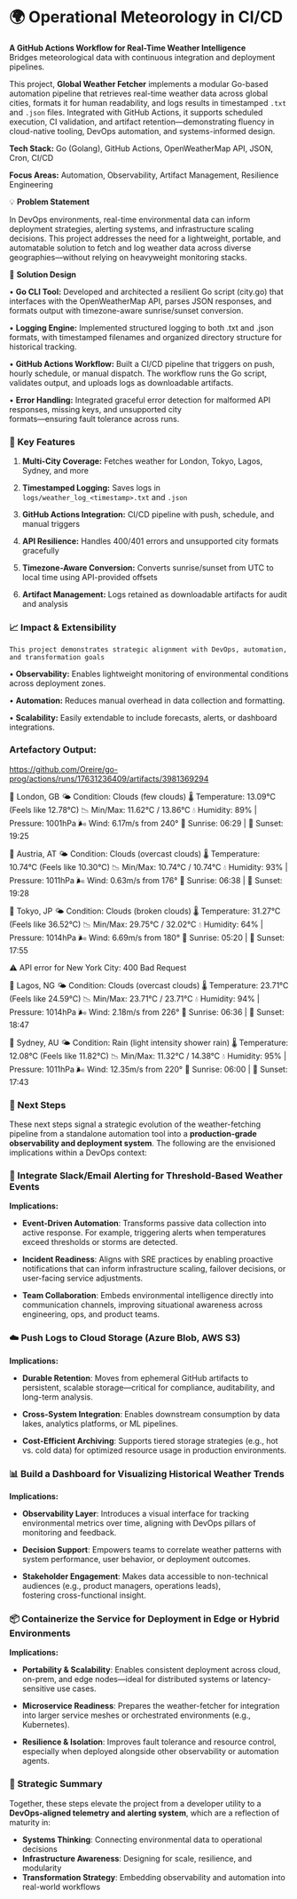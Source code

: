 # 🌍 Operational Meteorology in CI/CD  

**A GitHub Actions Workflow for Real-Time Weather Intelligence**  
 Bridges meteorological data with continuous integration and deployment pipelines.

This project, **Global Weather Fetcher** implements a modular Go-based automation pipeline that retrieves real-time weather data across global cities, formats it for human readability, and logs results in timestamped `.txt` and `.json` files. Integrated with GitHub Actions, it supports scheduled execution, CI validation, and artifact retention—demonstrating fluency in cloud-native tooling, DevOps automation, and systems-informed design.


**Tech Stack:** Go (Golang), GitHub Actions, OpenWeatherMap API, JSON, Cron, CI/CD

**Focus Areas:** Automation, Observability, Artifact Management, Resilience Engineering


💡 **Problem Statement**

In DevOps environments, real-time environmental data can inform deployment strategies, alerting systems, and infrastructure scaling decisions. This project addresses the need for a lightweight, portable, and automatable solution to fetch and log weather data across diverse geographies—without relying on heavyweight monitoring stacks.

🧠 **Solution Design**

•	**Go CLI Tool:** Developed and architected a resilient Go script (city.go) that interfaces with the OpenWeatherMap API, 
    parses JSON responses, and formats output with timezone-aware sunrise/sunset conversion.

•	**Logging Engine:** Implemented structured logging to both .txt and .json formats, with timestamped filenames and organized 
    directory structure for historical tracking.

•	**GitHub Actions Workflow:** Built a CI/CD pipeline that triggers on push, hourly schedule, or manual dispatch. The workflow 
    runs the Go script, validates output, and uploads logs as downloadable artifacts.

•	**Error Handling:** Integrated graceful error detection for malformed API responses, missing keys, and unsupported city      
      formats—ensuring fault tolerance across runs.



### 🧠 Key Features

1. **Multi-City Coverage:** Fetches weather for London, Tokyo, Lagos, Sydney, and more 

2. **Timestamped Logging:** Saves logs in `logs/weather_log_<timestamp>.txt` and `.json`    

3. **GitHub Actions Integration:** CI/CD pipeline with push, schedule, and manual triggers   

4. **API Resilience:** Handles 400/401 errors and unsupported city formats gracefully    

5. **Timezone-Aware Conversion:** Converts sunrise/sunset from UTC to local time using API-provided offsets 

6. **Artifact Management:** Logs retained as downloadable artifacts for audit and analysis             


### 📈 Impact & Extensibility
    
    This project demonstrates strategic alignment with DevOps, automation, and transformation goals

•	**Observability:** Enables lightweight monitoring of environmental conditions across deployment zones.

•	**Automation:** Reduces manual overhead in data collection and formatting.

•	**Scalability:** Easily extendable to include forecasts, alerts, or dashboard integrations.



### Artefactory Output:

https://github.com/Oreire/go-prog/actions/runs/17631236409/artifacts/3981369294

📍 London, GB
🌤️ Condition: Clouds (few clouds)
🌡️ Temperature: 13.09°C (Feels like 12.78°C)
📉 Min/Max: 11.62°C / 13.86°C
💧 Humidity: 89% | Pressure: 1001hPa
🌬️ Wind: 6.17m/s from 240°
🌅 Sunrise: 06:29 | 🌇 Sunset: 19:25

📍 Austria, AT
🌤️ Condition: Clouds (overcast clouds)
🌡️ Temperature: 10.74°C (Feels like 10.30°C)
📉 Min/Max: 10.74°C / 10.74°C
💧 Humidity: 93% | Pressure: 1011hPa
🌬️ Wind: 0.63m/s from 176°
🌅 Sunrise: 06:38 | 🌇 Sunset: 19:28

📍 Tokyo, JP
🌤️ Condition: Clouds (broken clouds)
🌡️ Temperature: 31.27°C (Feels like 36.52°C)
📉 Min/Max: 29.75°C / 32.02°C
💧 Humidity: 64% | Pressure: 1014hPa
🌬️ Wind: 6.69m/s from 180°
🌅 Sunrise: 05:20 | 🌇 Sunset: 17:55

⚠️ API error for New York City: 400 Bad Request

📍 Lagos, NG
🌤️ Condition: Clouds (overcast clouds)
🌡️ Temperature: 23.71°C (Feels like 24.59°C)
📉 Min/Max: 23.71°C / 23.71°C
💧 Humidity: 94% | Pressure: 1014hPa
🌬️ Wind: 2.18m/s from 226°
🌅 Sunrise: 06:36 | 🌇 Sunset: 18:47

📍 Sydney, AU
🌤️ Condition: Rain (light intensity shower rain)
🌡️ Temperature: 12.08°C (Feels like 11.82°C)
📉 Min/Max: 11.32°C / 14.38°C
💧 Humidity: 95% | Pressure: 1011hPa
🌬️ Wind: 12.35m/s from 220°
🌅 Sunrise: 06:00 | 🌇 Sunset: 17:43


### 🔮 Next Steps

These next steps signal a strategic evolution of the weather-fetching pipeline from a standalone automation tool into a **production-grade observability and deployment system**. The following are the envisioned implications within a DevOps context:


### 📣 Integrate Slack/Email Alerting for Threshold-Based Weather Events

**Implications:**

- **Event-Driven Automation**: Transforms passive data collection into active response. For example, triggering alerts when 
  temperatures exceed thresholds or storms are detected.

- **Incident Readiness**: Aligns with SRE practices by enabling proactive notifications that can inform infrastructure scaling, 
failover decisions, or user-facing service adjustments.

- **Team Collaboration**: Embeds environmental intelligence directly into communication channels, improving situational awareness 
  across engineering, ops, and product teams.


### ☁️ Push Logs to Cloud Storage (Azure Blob, AWS S3)

**Implications:**

- **Durable Retention**: Moves from ephemeral GitHub artifacts to persistent, scalable storage—critical for compliance, 
  auditability, and long-term analysis.

- **Cross-System Integration**: Enables downstream consumption by data lakes, analytics platforms, or ML pipelines.

- **Cost-Efficient Archiving**: Supports tiered storage strategies (e.g., hot vs. cold data) for optimized resource usage in 
  production environments.


### 📊 Build a Dashboard for Visualizing Historical Weather Trends

**Implications:**

- **Observability Layer**: Introduces a visual interface for tracking environmental metrics over time, aligning with DevOps 
  pillars of monitoring and feedback.

- **Decision Support**: Empowers teams to correlate weather patterns with system performance, user behavior, or deployment 
  outcomes.

- **Stakeholder Engagement**: Makes data accessible to non-technical audiences (e.g., product managers, operations leads),  
  fostering cross-functional insight.


### 📦 Containerize the Service for Deployment in Edge or Hybrid Environments

**Implications:**

- **Portability & Scalability**: Enables consistent deployment across cloud, on-prem, and edge nodes—ideal for distributed 
  systems or latency-sensitive use cases.

- **Microservice Readiness**: Prepares the weather-fetcher for integration into larger service meshes or orchestrated 
  environments (e.g., Kubernetes).

- **Resilience & Isolation**: Improves fault tolerance and resource control, especially when deployed alongside other 
  observability or automation agents.


### 🧠 Strategic Summary

Together, these steps elevate the project from a developer utility to a **DevOps-aligned telemetry and alerting system**, which are a reflection of maturity in:

- **Systems Thinking**: Connecting environmental data to operational decisions  
- **Infrastructure Awareness**: Designing for scale, resilience, and modularity  
- **Transformation Strategy**: Embedding observability and automation into real-world workflows


